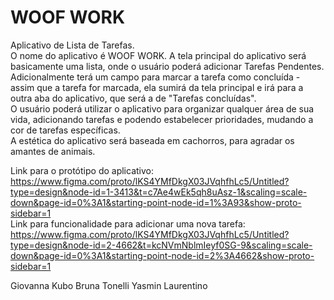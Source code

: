 # WOOF WORK

Aplicativo de Lista de Tarefas. <br>
  O nome do aplicativo é WOOF WORK. A tela principal do aplicativo será basicamente uma lista, onde o usuário poderá adicionar Tarefas Pendentes. Adicionalmente terá um campo para marcar a tarefa como concluída - assim que a tarefa for marcada, ela sumirá da tela principal e irá para a outra aba do aplicativo, que será a de "Tarefas concluídas". <br>
  O usuário poderá utilizar o aplicativo para organizar qualquer área de sua vida, adicionando tarefas e podendo estabelecer prioridades, mudando a cor de tarefas específicas. <br>
  A estética do aplicativo será baseada em cachorros, para agradar os amantes de animais.<br>

  Link para o protótipo do aplicativo: https://www.figma.com/proto/lKS4YMfDkgX03JVqhfhLc5/Untitled?type=design&node-id=1-3413&t=c7Ae4wEk5qh8uAsz-1&scaling=scale-down&page-id=0%3A1&starting-point-node-id=1%3A93&show-proto-sidebar=1 <br>
  Link para funcionalidade para adicionar uma nova tarefa: https://www.figma.com/proto/lKS4YMfDkgX03JVqhfhLc5/Untitled?type=design&node-id=2-4662&t=kcNVmNblmIeyf0SG-9&scaling=scale-down&page-id=0%3A1&starting-point-node-id=2%3A4662&show-proto-sidebar=1

  Giovanna Kubo
  Bruna Tonelli
  Yasmin Laurentino
  
